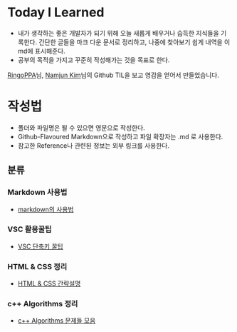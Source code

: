 # Today I Learned
* 내가 생각하는 좋은 개발자가 되기 위해 
  오늘 새롭게 배우거나 습득한 지식들을 기록한다. 간단한 글들을 마크 다운 문서로 정리하고, 나중에 찾아보기 쉽게 내역을 이 md에 표시해준다.
* 공부의 목적을 가지고 꾸준히 작성해가는 것을 목표로 한다.

[RingoPPA](https://github.com/ksu3101/TIL)님, [Namjun Kim](https://github.com/namjunemy/TIL)님의 Github TIL을 보고 영감을 얻어서 만들었습니다. 



# 작성법
* 폴더와 파일명은 될 수 있으면 영문으로 작성한다.
* Github-Flavoured Markdown으로 작성하고 파일 확장자는 .md 로 사용한다.
* 참고한 Reference나 관련된 정보는 외부 링크를 사용한다.



## 분류

### Markdown 사용법
* [markdown의 사용법](https://github.com/MinsoftK/TIL/blob/master/Markdown/howtouse-Markdown.md)


### VSC 활용꿀팁
* [VSC 단축키 꿀팁](https://github.com/MinsoftK/TIL/blob/master/VSC/VisualStudioCode.md)

### HTML & CSS 정리
* [HTML & CSS 간략설명](https://github.com/MinsoftK/HTML-CSS/blob/master/docs:%20html%20%26%20css%20.md) 

### c++ Algorithms 정리
* [c++ Algorithms 문제들 모음](https://github.com/MinsoftK/TIL/tree/master/c%2B%2B_Algorithms)